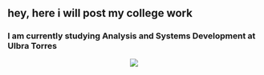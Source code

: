#

## hey, here i will post my college work

### I am currently studying Analysis and Systems Development at Ulbra Torres

<p align="center"><img width="" src="https://pbs.twimg.com/profile_images/1134191663260295175/nrSJlpT-.png"/><p>

